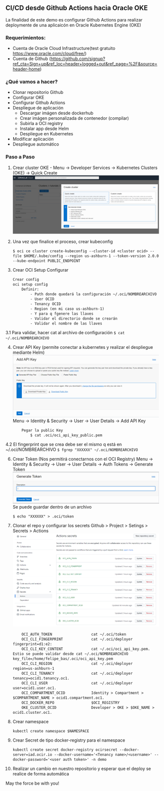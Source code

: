 ## CI/CD desde Github Actions hacia Oracle OKE

La finalidad de este demo es configurar Github Actions para realizar deploymente de una aplicaicón en Oracle Kubernetes Engine (OKE)


### Requerimientos:

- Cuenta de Oracle Cloud Infrastructure(test gratuito https://www.oracle.com/cloud/free/)
- Cuenta de Github (https://github.com/signup?ref_cta=Sign+up&ref_loc=header+logged+out&ref_page=%2F&source=header-home)

### ¿Qué vamos a hacer?

- Clonar repositorio Github
- Configurar OKE
- Configurar Github Actions
- Despliegue de aplicación
	- Descargar imágen desde dockerhub
	- Crear imágen personalizada de contenedor (compilar)
	- Subirla a OCI registry
	- Instalar app desde Helm
	- Despliegue en Kubernetes
- Modificar aplicación
- Despliegue automático 

### Paso a Paso

1. Crear cluster OKE - 
	Menu -> Developer Services -> Kubernetes Clusters (OKE) -> Quick Create
	![quickCrate](img/createOKE.PNG)

2. Una vez que finalice el proceso, crear kubeconfig
    ```
    $ oci ce cluster create-kubeconfig --cluster-id <cluster ocid> --file $HOME/.kube/config --region us-ashburn-1 --token-version 2.0.0  --kube-endpoint PUBLIC_ENDPOINT
    ```
3. Crear OCI Setup Configurar
	```
	Crear config 
	oci setup config
		Definir:
			- Path donde quedará la configuración ~/.oci/NOMBREARCHIVO
			- User OCID
			- Tenancy OCID
			- Region (en mi caso us-ashburn-1)
			- Y para q fgenere las llaves
			- Validar el directorio donde se crearán
			- Validar el nombre de las llaves
	```
3.1 Para validar, hacer cat al archivo de configuración 
	```
	$ cat ~/.oci/NOMBREARCHIVO
	```
	
4. Crear API Key (permite conectar a kubernetes y realizar el despliegue mediante Helm)
	![apikey](img/userAPIKeys.PNG)
	Menu -> Identity & Security -> User -> User Details -> Add API Key
	```
		Pegar la public Key
			$ cat .oci/oci_api_key_public.pem
	```

4.2 El fingerprint que se crea debe ser el mismo q está en ~/.oci/NOMBREARCHIVO
	```
	$ fgrep "XXXXXX" ~/.oci/NOMBREARCHIVO
	```
	
6. Crear Token (Nos permitirá conectarnos con el OCI Registry)
	Menu -> Identity & Security -> User -> User Details -> Auth Tokens -> Generate Token
	![token](img/auth.PNG)
	Se puede guardar dentro de un archivo 
	```
	$ echo "XXXXXX" > .oci/token
	```

7. Clonar el repo y configurar los secrets
	Github > Project > Setings > Secrets > Actions
	![secret](img/secrets.PNG)
	```
		OCI_AUTH_TOKEN					cat ~/.oci/token
		OCI_CLI_FINGERPRINT				cat ~/.oci/deployer		fingerprint=d1:e2:  			
		OCI_CLI_KEY_CONTENT				cat ~/.oci/oci_api_key.pem. Estio se puede validar desde cat ~/.oci/NOMBREARCHIVO   key_file=/home/felipe_bas/.oci/oci_api_key.pem
		OCI_CLI_REGION					cat ~/.oci/deployer		region=us-ashburn-1
		OCI_CLI_TENANCY					cat ~/.oci/deployer		tenancy=ocid1.tenancy.oc1.
		OCI_CLI_USER					cat ~/.oci/deployer		user=ocid1.user.oc1.
		OCI_COMPARTMENT_OCID			Identity > Compartment > $COMPARTMENT_NAME > ocid1.compartment.oc1.
		OCI_DOCKER_REPO					$OCI_REGISTRY
		OKE_CLUSTER_OCID				Developer > OKE > $OKE_NAME > ocid1.cluster.oc1.
	```

8. Crear namespace
	```
	kubectl create namespace $NAMESPACE
	```
	
9. Crear Secret de tipo docker-registry para el namespace
	```
	kubectl create secret docker-registry ocirsecret --docker-server=iad.ocir.io --docker-username='<Tenancy name>/<username>' --docker-password='<user auth token>' -n demo
	```

10. Realizar un cambio en nuestro repositorio y esperar que el deploy se realice de forma automática 

May the force be with you!
